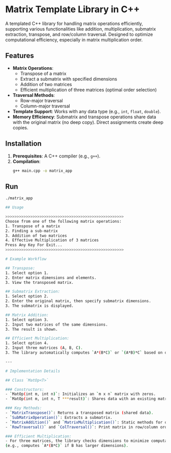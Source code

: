 # Matrix Template Library in C++

A templated C++ library for handling matrix operations efficiently, supporting various functionalities like addition, multiplication, submatrix extraction, transpose, and row/column traversal. Designed to optimize computational efficiency, especially in matrix multiplication order.

## Features

- **Matrix Operations**:
  - Transpose of a matrix
  - Extract a submatrix with specified dimensions
  - Addition of two matrices
  - Efficient multiplication of three matrices (optimal order selection)
- **Traversal Methods**:
  - Row-major traversal
  - Column-major traversal
- **Template Support**: Works with any data type (e.g., `int`, `float`, `double`).
- **Memory Efficiency**: Submatrix and transpose operations share data with the original matrix (no deep copy). Direct assignments create deep copies.

## Installation

1. **Prerequisites**: A C++ compiler (e.g., `g++`).
2. **Compilation**:
   ```bash
   g++ main.cpp -o matrix_app

## Run

   ```bash
   ./matrix_app

## Usage

>>>>>>>>>>>>>>>>>>>>>>>>>>>>>>>>>>>>>>>>>>>>>>>>>>>>
Choose from one of the following matrix operations:
1. Transpose of a matrix
2. Finding a sub-matrix
3. Addition of two matrices
4. Effective Multiplication of 3 matrices
Press Any Key For Exit...
>>>>>>>>>>>>>>>>>>>>>>>>>>>>>>>>>>>>>>>>>>>>>>>>>>>>

# Example Workflow

## Transpose:
1. Select option 1.  
2. Enter matrix dimensions and elements.  
3. View the transposed matrix.  

## Submatrix Extraction:
1. Select option 2.  
2. Enter the original matrix, then specify submatrix dimensions.  
3. The submatrix is displayed.  

## Matrix Addition:
1. Select option 3.  
2. Input two matrices of the same dimensions.  
3. The result is shown.  

## Efficient Multiplication:
1. Select option 4.  
2. Input three matrices (A, B, C).  
3. The library automatically computes `A*(B*C)` or `(A*B)*C` based on dimension optimization.

---

# Implementation Details

## Class `MatOp<T>`

### Constructors:
- `MatOp(int m, int n)`: Initializes an `m x n` matrix with zeros.
- `MatOp(int m, int n, T ***result)`: Shares data with an existing matrix (used for submatrix).

### Key Methods:
- `MatrixTranspose()`: Returns a transposed matrix (shared data).
- `SubMatrixOperation()`: Extracts a submatrix.
- `MatrixAddition()` and `MatrixMultiplication()`: Static methods for operations.
- `RowTraversal()` and `ColTraversal()`: Print matrix in row/column order.

### Efficient Multiplication:
- For three matrices, the library checks dimensions to minimize computational complexity  
  (e.g., computes `A*(B*C)` if B has larger dimensions).
